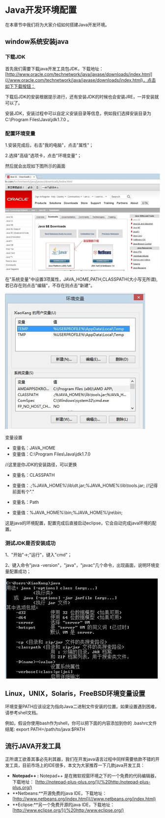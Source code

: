 
# Java开发环境配置

在本章节中我们将为大家介绍如何搭建Java开发环境。

## window系统安装java

### 下载JDK

首先我们需要下载java开发工具包JDK，下载地址：[http://www.oracle.com/technetwork/java/javase/downloads/index.html](//www.oracle.com/technetwork/java/javase/downloads/index.html)，点击如下下载按钮：

下载后JDK的安装根据提示进行，还有安装JDK的时候也会安装JRE，一并安装就可以了。

安装JDK，安装过程中可以自定义安装目录等信息，例如我们选择安装目录为C:\Program Files\Java\jdk1.7.0 。

### 配置环境变量

1.安装完成后，右击"我的电脑"，点击"属性"；

2.选择"高级"选项卡，点击"环境变量"；

然后就会出现如下图所示的画面

![java-download](../img/java-download.jpg)

在"系统变量"中设置3项属性，JAVA_HOME,PATH,CLASSPATH(大小写无所谓),若已存在则点击"编辑"，不存在则点击"新建"。

![java-setup](../img/java-setup.jpg)

变量设置

*   变量名：JAVA_HOME
*   变量值：C:\Program Files\Java\jdk1.7.0

//这里是你JDK的安装路径，可以更换

*   变量名：CLASSPATH
*   变量值：.;%JAVA_HOME%\lib\dt.jar;%JAVA_HOME%\lib\tools.jar; //记得前面有个"."

*   变量名：Path
*   变量值：%JAVA_HOME%\bin;%JAVA_HOME%\jre\bin;

这是java的环境配置，配置完成后直接启动eclipse，它会自动完成java环境的配置。

### 测试JDK是否安装成功

1、"开始"-&gt;;"运行"，键入"cmd"；

2、键入命令"java -version"，"java"，"javac"几个命令，出现画面，说明环境变量配置成功；

![java-cmd](../img/java-cmd.jpg)

## Linux，UNIX，Solaris，FreeBSD环境变量设置

环境变量PATH应该设定为指向Java二进制文件安装的位置。如果设置遇到困难，请参考shell文档。

例如，假设你使用bash作为shell，你可以把下面的内容添加到你的 .bashrc文件结尾: export PATH=/path/to/java:$PATH

## 流行JAVA开发工具

正所谓工欲善其事必先利其器，我们在开发java语言过程中同样需要依款不错的开发工具，目前市场上的IDE很多，本文为大家推荐一下几款java开发工具：

*   **Notepad++ :** Notepad++ 是在微软视窗环境之下的一个免费的代码编辑器，下载地址： [http://notepad-plus-plus.org/](/%20http:/notepad-plus-plus.org/)
*   **Netbeans:**开源免费的java IDE，下载地址： [http://www.netbeans.org/index.html](//www.netbeans.org/index.html)
*   **Eclipse:**另一个免费开源的java IDE，下载地址： [http://www.eclipse.org/](/%20http:/www.eclipse.org/)

